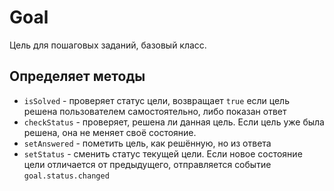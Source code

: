 Goal
====

Цель для пошаговых заданий, базовый класс.

Определяет методы
-----------------

 * `isSolved` - проверяет статус цели, возвращает `true` если цель решена пользователем самостоятельно, либо показан ответ
 * `checkStatus` - проверяет, решена ли данная цель. Если цель уже была решена, она не меняет своё состояние.
 * `setAnswered` - пометить цель, как решённую, но из ответа
 * `setStatus` - сменить статус текущей цели. Если новое состояние цели отличается от предыдущего, отправляется событие `goal.status.changed`
 
